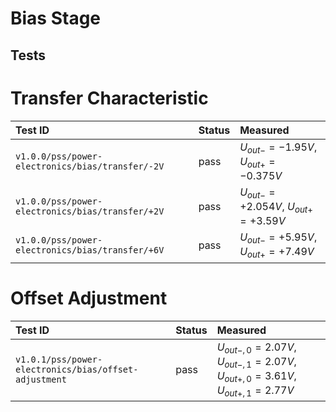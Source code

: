 # Bias Stage

## Tests

# Transfer Characteristic

| Test ID | Status | Measured |
| :------ | ------ | :------- |
| `v1.0.0/pss/power-electronics/bias/transfer/-2V`| pass | $U_{out-} = -1.95 V$, $U_{out+} = -0.375 V$ |
| `v1.0.0/pss/power-electronics/bias/transfer/+2V`| pass | $U_{out-} = +2.054 V$, $U_{out+} = +3.59 V$ |
| `v1.0.0/pss/power-electronics/bias/transfer/+6V`| pass | $U_{out-} = +5.95 V$, $U_{out+} = +7.49 V$ |

# Offset Adjustment

| Test ID | Status | Measured |
| :------ | ------ | :------- |
| `v1.0.1/pss/power-electronics/bias/offset-adjustment`| pass | $U_{out-,0} = 2.07 V$, $U_{out-,1} = 2.07 V$, $U_{out+,0} = 3.61 V$, $U_{out+,1} = 2.77 V$ |

